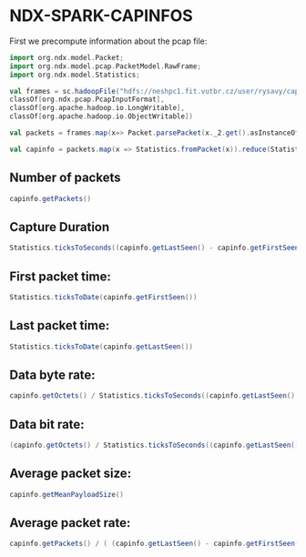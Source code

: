 # NDX-SPARK-CAPINFOS


First we precompute information about the pcap file:

```scala
import org.ndx.model.Packet;
import org.ndx.model.pcap.PacketModel.RawFrame;
import org.ndx.model.Statistics;

val frames = sc.hadoopFile("hdfs://neshpc1.fit.vutbr.cz/user/rysavy/cap/*.cap", 
classOf[org.ndx.pcap.PcapInputFormat], 
classOf[org.apache.hadoop.io.LongWritable], 
classOf[org.apache.hadoop.io.ObjectWritable])

val packets = frames.map(x=> Packet.parsePacket(x._2.get().asInstanceOf[RawFrame]))

val capinfo = packets.map(x => Statistics.fromPacket(x)).reduce(Statistics.merge)
```

##  Number of packets
```scala
capinfo.getPackets()
```

## Capture Duration
```scala
Statistics.ticksToSeconds((capinfo.getLastSeen() - capinfo.getFirstSeen()))
```

## First packet time:
```scala
Statistics.ticksToDate(capinfo.getFirstSeen())
```

## Last packet time:
```scala
Statistics.ticksToDate(capinfo.getLastSeen())
```

## Data byte rate:
```scala
capinfo.getOctets() / Statistics.ticksToSeconds((capinfo.getLastSeen() - capinfo.getFirstSeen()))
```

## Data bit rate:
```scala
(capinfo.getOctets() / Statistics.ticksToSeconds((capinfo.getLastSeen() - capinfo.getFirstSeen()))) * 8
```

## Average packet size:
```scala
capinfo.getMeanPayloadSize()
```

## Average packet rate: 
```scala
capinfo.getPackets() / ( (capinfo.getLastSeen() - capinfo.getFirstSeen()) / 10000000 )
```